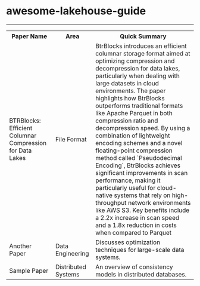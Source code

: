 # awesome-lakehouse-guide
----------------------------------------

<table>
  <tr>
    <th>Paper Name</th>
    <th>Area</th>
    <th>Quick Summary</th>
  </tr>
  <tr>
    <td>BTRBlocks: Efficient Columnar Compression for Data Lakes</td>
    <td>File Format</td>
    <td>BtrBlocks introduces an efficient columnar storage format aimed at optimizing compression and decompression for data lakes, particularly when dealing with large datasets in cloud environments. The paper highlights how BtrBlocks outperforms traditional formats like Apache Parquet in both compression ratio and decompression speed. By using a combination of lightweight encoding schemes and a novel floating-point compression method called `Pseudodecimal Encoding`, BtrBlocks achieves significant improvements in scan performance, making it particularly useful for cloud-native systems that rely on high-throughput network environments like AWS S3. Key benefits include a 2.2x increase in scan speed and a 1.8x reduction in costs when compared to Parquet</td>
  </tr>
  <tr>
    <td>Another Paper</td>
    <td>Data Engineering</td>
    <td>Discusses optimization techniques for large-scale data systems.</td>
  </tr>
  <tr>
    <td>Sample Paper</td>
    <td>Distributed Systems</td>
    <td>An overview of consistency models in distributed databases.</td>
  </tr>
</table>
